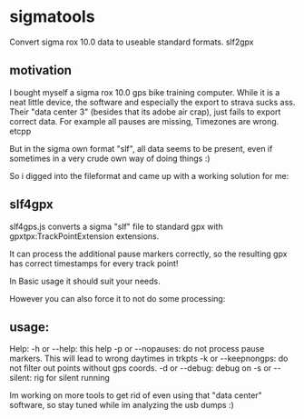 sigmatools
==========

Convert sigma rox 10.0 data to useable standard formats. slf2gpx


motivation
------
I bought myself a sigma rox 10.0 gps bike training computer. 
While it is a neat little device, the software and especially the export to strava sucks ass.
Their "data center 3" (besides that its adobe air crap), just fails to export correct data. For example all pauses are missing, Timezones are wrong. etcpp

But in the sigma own format "slf", all data seems to be present, even if sometimes in a very crude own way of doing things :)


So i digged into the fileformat and came up with a working solution for me: 


slf4gpx
------

slf4gps.js converts a sigma "slf" file to standard gpx with gpxtpx:TrackPointExtension extensions.

It can process the additional pause markers correctly, so the resulting gpx has correct timestamps for every track point!

In Basic usage it should suit your needs.

However you can also force it to not do some processing:

usage:
------

Help: 
 -h or --help: this help
 -p or --nopauses: do not process pause markers. This will lead to wrong daytimes in trkpts
 -k or --keepnongps: do not filter out points without gps coords.
 -d or --debug: debug on
 -s or --silent: rig for silent running
 
 
 
 
 Im working on more tools to get rid of even using that "data center" software, so stay tuned while im analyzing the usb dumps :)
